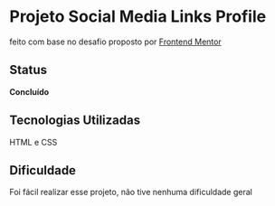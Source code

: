 # Projeto Social Media Links Profile
feito com base no desafio proposto por [Frontend Mentor](https://www.frontendmentor.io/home)

## Status
**Concluído**

## Tecnologias Utilizadas 
HTML e CSS

## Dificuldade
Foi fácil realizar esse projeto, não tive nenhuma dificuldade geral
